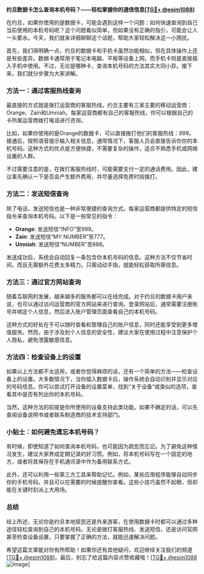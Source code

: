 **约旦数据卡怎么查询本机号码？——轻松掌握你的通信信息[[TG💪+ @esim1088](https://t.me/s/esim1088)]**

在约旦，如果你使用的是数据卡，可能会遇到这样一个问题：如何快速查询到自己当前使用的本机号码呢？这个问题看似简单，但如果没有正确的指引，可能会让人一头雾水。今天，我们就来详细聊聊这个话题，帮助大家轻松解决这一小困扰。

首先，我们得明确一点，约旦的数据卡和手机卡虽然功能相似，但在具体操作上还是有些差异。数据卡通常用于笔记本电脑、平板等设备上网，而手机卡则是直接插入手机中使用。不过，无论是哪种卡，查询本机号码的方法其实大同小异。接下来，我们就分步骤为大家讲解。

### 方法一：通过客服热线查询

最直接的方式就是拨打运营商的客服热线。约旦主要有三家主要的移动运营商：Orange、Zain和Umniah。每家运营商都有自己的客服热线，你可以根据自己的卡所属运营商拨打电话进行咨询。

比如，如果你使用的是Orange的数据卡，可以直接拨打他们的客服热线：*999*。接通后，按照语音提示输入相关信息，通常情况下，客服人员会直接告诉你你的本机号码。这种方式的优点是方便快捷，不需要复杂的操作，适合不熟悉手机或网络设置的人群。

不过需要注意的是，在拨打客服热线时，可能需要支付一定的通话费用。因此，建议事先确认一下是否会产生额外费用，并尽量选择免费时段拨打。

### 方法二：发送短信查询

除了电话，发送短信也是一种非常便捷的查询方式。每家运营商都提供特定的短信指令来查询本机号码。以下是一些常见的指令：

- **Orange**: 发送短信“INFO”至999。
- **Zain**: 发送短信“MY NUMBER”至777。
- **Umniah**: 发送短信“NUMBER”至888。

发送成功后，系统会自动回复一条包含你本机号码的信息。这种方法不仅节省时间，而且无需额外花费太多精力。只需动动手指，就能轻松获取所需信息。

### 方法三：通过官方网站查询

随着互联网的发展，越来越多的服务都可以在线完成。对于约旦的数据卡用户来说，也可以通过访问运营商的官方网站来进行查询。登录网站后，通常需要注册账号并绑定个人信息，然后进入账户管理页面查看自己的本机号码。

这种方式的好处在于可以随时查看和管理自己的账户信息，同时还能享受到更多增值服务。然而，由于涉及到个人信息的安全性，建议大家在使用过程中注意保护个人隐私，避免泄露敏感信息。

### 方法四：检查设备上的设置

如果以上方法都不太适用，或者你觉得麻烦的话，还有一个简单的方法——检查设备上的设置。大多数情况下，当你插入数据卡后，操作系统会自动识别并显示对应的号码信息。你可以尝试打开设备的设置菜单，找到“关于设备”或类似的选项，查看其中是否有列出你的本机号码。

当然，这种方法的前提是你所使用的设备支持此类功能。如果不确定的话，可以先查阅设备说明书或者联系制造商的技术支持部门。

### 小贴士：如何避免遗忘本机号码？

有时候，即使知道了如何查询本机号码，也可能因为疏忽而忘记。为了避免这种情况发生，建议大家养成定期记录的好习惯。例如，将本机号码写在一个固定的地方，或者将其保存在手机通讯录中作为备用联系方式。

此外，还可以利用一些第三方工具来帮助记忆。例如，某些应用程序能够自动同步你的手机号码，并且可以在需要的时候提醒你查看。这些小技巧虽然不起眼，但却能在关键时刻派上大用场。

### 总结

综上所述，无论你是约旦本地居民还是外来游客，在使用数据卡时都可以通过多种途径轻松查询到自己的本机号码。无论是拨打客服热线、发送短信，还是访问官网甚至检查设备设置，只要掌握了正确的方法，就能迅速解决问题。

希望这篇文章能对你有所帮助！如果你还有其他疑问，欢迎继续关注我们的频道[[TG💪+ @esim1088](https://t.me/s/esim1088)]。最后，别忘了给这篇内容点赞收藏哦！[[TG💪+ @esim1088](https://t.me/s/esim1088) ![Image](https://i.postimg.cc/4NQfJmqS/Snipaste-2025-05-13-00-14-12.png)]